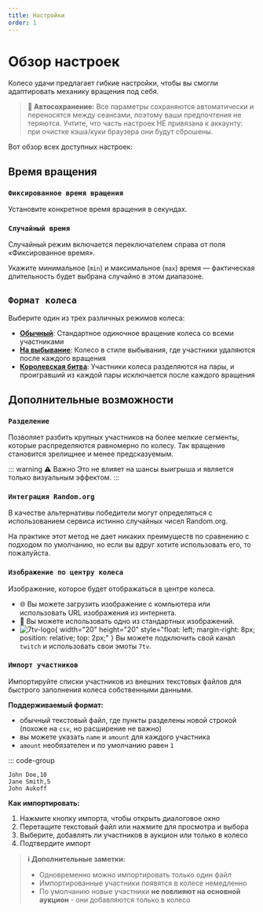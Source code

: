 ```yaml
---
title: Настройки
order: 1
---
```


# Обзор настроек

Колесо удачи предлагает гибкие настройки, чтобы вы смогли адаптировать механику вращения под себя.

> **💾 Автосохранение:** Все параметры сохраняются автоматически и переносятся между сеансами, поэтому ваши предпочтения не теряются. Учтите, что часть настроек НЕ привязана к аккаунту: при очистке кэша/куки браузера они будут сброшены.

Вот обзор всех доступных настроек:

## Время вращения

### `Фиксированное время вращения`

Установите конкретное время вращения в секундах.

### `Случайный время`

Случайный режим включается переключателем справа от поля «Фиксированное время».

Укажите минимальное (`min`) и максимальное (`max`) время — фактическая длительность будет выбрана случайно в этом диапазоне.

## `Формат колеса`

Выберите один из трех различных режимов колеса:

- [**Обычный**](./2.formats/1.normal.md): Стандартное одиночное вращение колеса со всеми участниками
- [**На выбывание**](./2.formats/2.dropout.md): Колесо в стиле выбывания, где участники удаляются после каждого вращения
- [**Королевская битва**](./2.formats/3.battle-royal.md): Участники колеса разделяются на пары, и проигравший из каждой пары исключается после каждого вращения

## Дополнительные возможности

### `Разделение`

Позволяет разбить крупных участников на более мелкие сегменты, которые распределяются равномерно по колесу. Так вращение становится зрелищнее и менее предсказуемым.

::: warning ⚠️ Важно
Это не влияет на шансы выигрыша и является только визуальным эффектом.
:::

### `Интеграция Random.org`

В качестве альтернативы победители могут определяться с использованием сервиса истинно случайных чисел Random.org.

На практике этот метод не дает никаких преимуществ по сравнению с подходом по умолчанию, но если вы вдруг хотите использовать его, то пожалуйста.

### `Изображение по центру колеса`

Изображение, которое будет отображаться в центре колеса.

- 🌐 Вы можете загрузить изображение с компьютера или использовать URL изображения из интернета.
- 🎨 Вы можете использовать одно из стандартных изображений.
- ![7tv-logo](/7tv-logo.png){ width="20" height="20" style="float: left; margin-right: 8px; position: relative; top: 2px;" } Вы можете подключить свой канал `twitch` и использовать свои эмоты `7tv`.

### `Импорт участников`

Импортируйте списки участников из внешних текстовых файлов для быстрого заполнения колеса собственными данными.

**Поддерживаемый формат:**

- обычный текстовый файл, где пункты разделены новой строкой (похоже на `csv`, но расширение не важно)
- вы можете указать `name` и `amount` для каждого участника
- `amount` необязателен и по умолчанию равен `1`

::: code-group

```csv [example.csv]
John Doe,10
Jane Smith,5
John Aukoff
```

**Как импортировать:**

1. Нажмите кнопку импорта, чтобы открыть диалоговое окно
2. Перетащите текстовый файл или нажмите для просмотра и выбора
3. Выберите, добавлять ли участников в аукцион или только в колесо
4. Подтвердите импорт

> **ℹ️ Дополнительные заметки:**
>
> - Одновременно можно импортировать только один файл
> - Импортированные участники появятся в колесе немедленно
> - По умолчанию новые участники **не повлияют на основной аукцион** - они добавляются только в колесо
